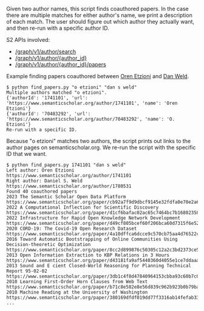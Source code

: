 Given two author names, this script finds coauthored papers.
In the case there are multiple matches for either author's name,
we print a description of each match. The user should figure out which
author they actually want, and then re-run with a specific author ID.

S2 APIs involved:
* [/graph/v1/author/search](https://api.semanticscholar.org/api-docs/graph#tag/Author-Data/operation/get_graph_get_author_search)
* [/graph/v1/author/{author_id}](https://api.semanticscholar.org/api-docs/graph#tag/Author-Data/operation/get_graph_get_author)
* [/graph/v1/author/{author_id}/papers](https://api.semanticscholar.org/api-docs/graph#tag/Author-Data/operation/get_graph_get_author_papers)

Example finding papers coauthored between [Oren Etzioni] and [Dan Weld].

    $ python find_papers.py "o etzioni" "dan s weld"
    Multiple authors matched "o etzioni".
    {'authorId': '1741101', 'url': 'https://www.semanticscholar.org/author/1741101', 'name': 'Oren Etzioni'}
    {'authorId': '70483292', 'url': 'https://www.semanticscholar.org/author/70483292', 'name': 'O. Etzioni'}
    Re-run with a specific ID.

Because "o etzioni" matches two authors, the script prints out links 
to the author pages on semanticscholar.org. We re-run the script with 
the specific ID that we want.

    $ python find_papers.py 1741101 "dan s weld"
    Left author: Oren Etzioni https://www.semanticscholar.org/author/1741101
    Right author: Daniel S. Weld https://www.semanticscholar.org/author/1780531
    Found 40 coauthored papers
    2023 The Semantic Scholar Open Data Platform https://www.semanticscholar.org/paper/cb92a7f9d9dbcf9145e32fdfa0e70e2a6b828eb1
    2022 A Computational Inflection for Scientific Discovery https://www.semanticscholar.org/paper/d1cf6bafac02ac65c7464bc7b168023584a688d7
    2022 Infrastructure for Rapid Open Knowledge Network Development https://www.semanticscholar.org/paper/d49cf805bcef60f206bca60d7315f6e52217b44f
    2020 CORD-19: The Covid-19 Open Research Dataset https://www.semanticscholar.org/paper/4a10dffca6dcce9c570cb75aa4d76522c34a2fd4
    2016 Toward Automatic Bootstrapping of Online Communities Using Decision-theoretic Optimization https://www.semanticscholar.org/paper/8cc2d899876c50305c12a2c3bd2373ce561c46d6
    2013 Open Information Extraction to KBP Relations in 3 Hours https://www.semanticscholar.org/paper/d43181fa9af5440360d4055e1ce7ddaaa6e82d77
    2013 Sound and E cient Closed-World Reasoning for Planning Technical Report 95-02-02 https://www.semanticscholar.org/paper/3db1c4f8d47840964153cbba93c60b7c07b56e75
    2010 Learning First-Order Horn Clauses from Web Text https://www.semanticscholar.org/paper/b71c8e582e8e56d839c962b923b0b79bada2a7f8
    2010 Machine Reading at the University of Washington https://www.semanticscholar.org/paper/380169dfdf019dd77f3316ab14fefab337113652
    ...


[Oren Etzioni]: https://www.semanticscholar.org/author/Oren-Etzioni/1741101
[Dan Weld]: https://www.semanticscholar.org/author/Daniel-S.-Weld/1780531

